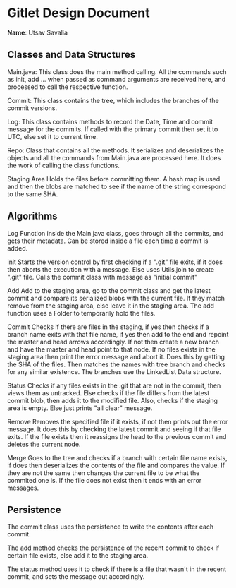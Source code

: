 # Gitlet Design Document

**Name**: Utsav Savalia

## Classes and Data Structures
Main.java:
This class does the main method calling. All the commands such as init, add ... when passed as command arguments are received here, and processed to call the respective function.

Commit:
This class contains the tree, which includes the branches of the commit versions.

Log:
This class contains methods to record the Date, Time and commit message for the commits. If called with the primary commit then set it to UTC, else set it to current time.

Repo:
Class that contains all the methods. It serializes and deserializes the objects and all the commands from Main.java are processed here. It does the work of calling the class functions. 

Staging Area
Holds the files before committing them. A hash map is used and then the blobs are matched to see if the name of the string correspond to the same SHA.

## Algorithms
Log
Function inside the Main.java class, goes through all the commits, and gets their metadata. Can be stored inside a file each time a commit is added.

init
Starts the version control by first checking if a ".git" file exits, if it does then aborts the execution with a message. Else uses Utils.join to create ".git" file. Calls the commit class with message as "initial commit"

Add
Add to the staging area, go to the commit class and get the latest commit and compare its serialized blobs with the current file. If they match remove from the staging area, else leave it in the staging area.
The add function uses a Folder to temporarily hold the files.

Commit
Checks if there are files in the staging, if yes then checks if a branch name exits with that file name, if yes then add to the end and repoint the master and head arrows accordingly. If not then create a new branch and have the master and head point to that node. If no files exists in the staging area then print the error message and abort it. Does this by getting the SHA of the files.
Then matches the names with tree branch and checks for any similar existence. The branches use the LinkedList Data structure.

Status
Checks if any files exists in the .git that are not in the commit, then views them as untracked. Else checks if the file differs from the latest commit blob, then adds it to the modified file. Also, checks if the staging area is empty. Else just prints "all clear" message.

Remove
Removes the specified file if it exists, if not then prints out the error message. It does this by checking the latest commit and seeing if that file exits. If the file exists then it reassigns the head to the previous commit and deletes the current node.

Merge
Goes to the tree and checks if a branch with certain file name exists, if does then deserializes the contents of the file and compares the value. If they are not the same then changes the current file to be what the commited one is.
If the file does not exist then it ends with an error messages.

## Persistence
The commit class uses the persistence to write the contents after each commit.

The add method checks the persistence of the recent commit to check if certain file exists, else add it to the staging area.

The status method uses it to check if there is a file that wasn't in the recent commit, and sets the message out accordingly.